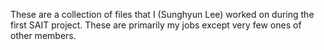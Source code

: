 These are a collection of files that I (Sunghyun Lee) worked on during the first SAIT project. 
These are primarily my jobs except very few ones of other members. 
